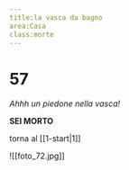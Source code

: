 ```yaml
---
title:la vasca da bagno
area:Casa
class:morte
---
```

# 57
_Ahhh un piedone nella vasca!_

**SEI MORTO**

torna al [[1-start|1]]

![[foto_72.jpg]]